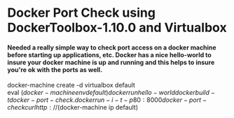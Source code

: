 # Docker Port Check using DockerToolbox-1.10.0 and Virtualbox

#### Needed a really simple way to check port access on a docker machine before starting up applications, etc.  Docker has a nice hello-world to insure your docker machine is up and running and this helps to insure you're ok with the ports as well.



docker-machine create -d virtualbox default  
eval $(docker-machine env default)  
docker run hello-world  
docker build -t docker-port-check .  
docker run -i -t -p 80:8000 docker-port-check  
curl http://$(docker-machine ip default)
